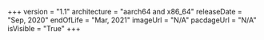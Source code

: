 +++
version = "1.1"
architecture = "aarch64 and x86_64"
releaseDate = "Sep, 2020"
endOfLife = "Mar, 2021"
imageUrl = "N/A"
pacdageUrl = "N/A"
isVisible = "True"
+++
